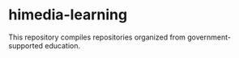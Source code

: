 # himedia-learning

This repository compiles repositories organized from government-supported education.
